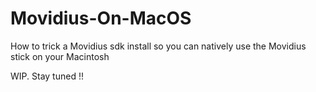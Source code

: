 # Movidius-On-MacOS
How to trick a Movidius sdk install so you can natively use the Movidius stick on your Macintosh

WIP. Stay tuned !!
